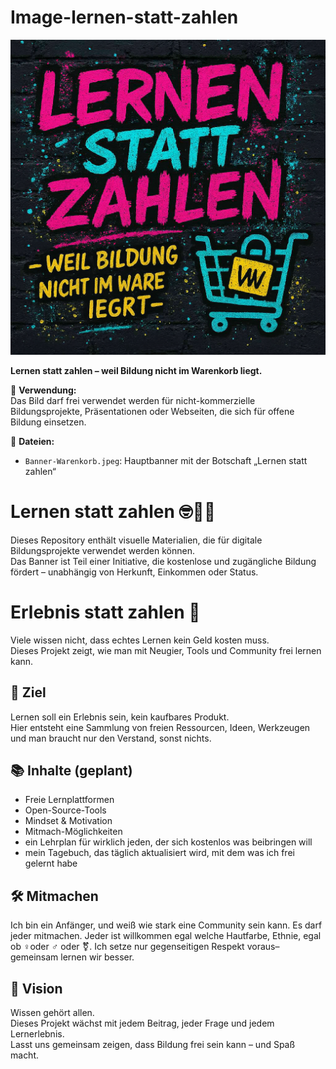 
# Image-lernen-statt-zahlen

![Lernen statt Zahlen Banner](Banner-Warenkorb.jpeg)

**Lernen statt zahlen – weil Bildung nicht im Warenkorb liegt.**

📌 **Verwendung:**  
Das Bild darf frei verwendet werden für nicht-kommerzielle Bildungsprojekte, Präsentationen oder Webseiten, die sich für offene Bildung einsetzen.

📁 **Dateien:**  
- `Banner-Warenkorb.jpeg`: Hauptbanner mit der Botschaft „Lernen statt zahlen“

# Lernen statt zahlen 🤓📝💸
Dieses Repository enthält visuelle Materialien, die für digitale Bildungsprojekte verwendet werden können.  
Das Banner ist Teil einer Initiative, die kostenlose und zugängliche Bildung fördert – unabhängig von Herkunft, Einkommen oder Status.

# Erlebnis statt zahlen 🎉
Viele wissen nicht, dass echtes Lernen kein Geld kosten muss.  
Dieses Projekt zeigt, wie man mit Neugier, Tools und Community frei lernen kann.

## 🚀 Ziel
Lernen soll ein Erlebnis sein, kein kaufbares Produkt.  
Hier entsteht eine Sammlung von freien Ressourcen, Ideen, Werkzeugen und man braucht nur den Verstand, sonst nichts.

## 📚 Inhalte (geplant)
- Freie Lernplattformen
- Open-Source-Tools
- Mindset & Motivation
- Mitmach-Möglichkeiten
- ein Lehrplan für wirklich jeden, der sich kostenlos was beibringen will
- mein Tagebuch, das täglich aktualisiert wird, mit dem was ich frei gelernt habe 

## 🛠️ Mitmachen
Ich bin ein Anfänger, und weiß wie stark eine Community sein kann. Es darf jeder mitmachen. Jeder ist willkommen egal welche Hautfarbe, Ethnie, egal ob ♀️oder ♂️ oder ⚧️. Ich setze nur gegenseitigen Respekt voraus– gemeinsam lernen wir besser.

## 🌱 Vision
Wissen gehört allen.  
Dieses Projekt wächst mit jedem Beitrag, jeder Frage und jedem Lernerlebnis.  
Lasst uns gemeinsam zeigen, dass Bildung frei sein kann – und Spaß macht.
